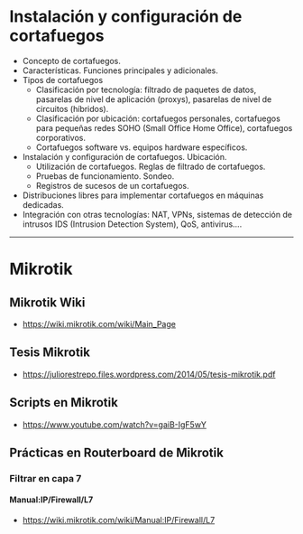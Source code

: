 # Instalación y configuración de cortafuegos
- Concepto de cortafuegos.
- Características. Funciones principales y adicionales.
- Tipos de cortafuegos
  - Clasificación por tecnología: filtrado de paquetes de datos, pasarelas de nivel de aplicación (proxys), pasarelas de nivel de circuitos (híbridos).
  - Clasificación por ubicación: cortafuegos personales, cortafuegos para pequeñas redes SOHO (Small Office Home Office), cortafuegos corporativos.
  - Cortafuegos software vs. equipos hardware específicos.
- Instalación y configuración de cortafuegos. Ubicación.
  - Utilización de cortafuegos. Reglas de filtrado de cortafuegos.
  - Pruebas de funcionamiento. Sondeo.
  - Registros de sucesos de un cortafuegos.
- Distribuciones libres para implementar cortafuegos en máquinas dedicadas.
- Integración con otras tecnologías: NAT, VPNs, sistemas de detección de intrusos IDS (Intrusion Detection System), QoS, antivirus…. 

----------------

# Mikrotik
## Mikrotik Wiki
* https://wiki.mikrotik.com/wiki/Main_Page
## Tesis Mikrotik
* https://juliorestrepo.files.wordpress.com/2014/05/tesis-mikrotik.pdf
## Scripts en Mikrotik
* https://www.youtube.com/watch?v=gaiB-IgF5wY

## Prácticas en Routerboard de Mikrotik
### Filtrar en capa 7
#### Manual:IP/Firewall/L7
* https://wiki.mikrotik.com/wiki/Manual:IP/Firewall/L7
